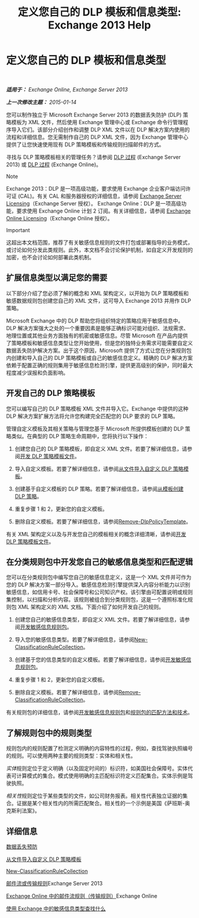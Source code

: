 ﻿---
title: '定义您自己的 DLP 模板和信息类型: Exchange 2013 Help'
TOCTitle: 定义您自己的 DLP 模板和信息类型
ms:assetid: f4622dba-3347-4758-b4a2-f01b043c908c
ms:mtpsurl: https://technet.microsoft.com/zh-cn/library/JJ674310(v=EXCHG.150)
ms:contentKeyID: 50491936
ms.date: 01/11/2018
mtps_version: v=EXCHG.150
ms.translationtype: HT
---

# 定义您自己的 DLP 模板和信息类型

 

_**适用于：** Exchange Online, Exchange Server 2013_

_**上一次修改主题：** 2015-01-14_

您可以制作独立于 Microsoft Exchange Server 2013 的数据丢失防护 (DLP) 策略模板为 XML 文件，然后使用 Exchange 管理中心或 Exchange 命令行管理程序导入它们。该部分介绍创作和调整 DLP XML 文件以在 DLP 解决方案内使用的流程和详细信息。您无需制作自己的 DLP XML 文件，因为 Exchange 管理中心提供了让您快速使用现有 DLP 策略模板和传输规则扫描邮件的方式。

寻找与 DLP 策略模板相关的管理任务？请参阅 [DLP 过程](dlp-procedures-exchange-2013-help.md) (Exchange Server 2013) 或 [DLP 过程](https://technet.microsoft.com/zh-cn/library/jj938003\(v=exchg.150\)) (Exchange Online)。

> [!NOTE]  
> Exchange 2013：DLP 是一项高级功能，要求使用 Exchange 企业客户端访问许可证 (CAL)。有关 CAL 和服务器授权的详细信息，请参阅 <a href="https://go.microsoft.com/fwlink/p/?linkid=237292">Exchange Server Licensing</a>（Exchange Server 授权）。
> Exchange Online：DLP 是一项高级功能，要求使用 Exchange Online 计划 2 订阅。有关详细信息，请参阅 <a href="https://go.microsoft.com/fwlink/p/?linkid=286154">Exchange Online Licensing</a>（Exchange Online 授权）。


> [!IMPORTANT]  
> 这超出本文档范围，推荐了有关敏感信息规则的文件打包或部署指导的业务模式，或讨论如何分发此类规则。此外，本文档不会讨论保护机制，如自定义开发规则的加密，也不会讨论如何部署此类机制。


## 扩展信息类型以满足您的需要

以下部分介绍了您必须了解的概念和 XML 架构定义，以开始为 DLP 策略模板和敏感数据规则包创建您自己的 XML 文件，这可导入 Exchange 2013 并用作 DLP 策略。

Microsoft Exchange 中的 DLP 帮助您将组织特定的策略应用于敏感信息中。DLP 解决方案强大之处的一个重要因素是能够正确标识可能对组织、法规需求、地理位置或其他业务方面独有的机密或敏感信息。尽管 Microsoft 在产品内提供了策略模板和敏感信息类型让您开始使用，但是您的独特业务需求可能需要自定义数据丢失防护解决方案。出于这个原因，Microsoft 提供了方式让您在分类规则包内创建和导入自己的 DLP 策略模板或自己的敏感信息定义。精确的 DLP 解决方案依赖于配置正确的规则集用于敏感信息检测引擎，提供更高级别的保护，同时最大程度减少误报和负面影响。

## 开发自己的 DLP 策略模板

您可以编写自己的 DLP 策略模板 XML 文件并导入它。Exchange 中提供的这种 DLP 解决方案扩展方法将允许您构建完全匹配您的 DLP 要求的 DLP 策略。

管理自定义模板及其相关策略与管理您基于 Microsoft 所提供模板创建的 DLP 策略类似。在典型的 DLP 策略生命周期中，您将执行以下操作：

1.  创建您自己的 DLP 策略模板，即自定义 XML 文件。若要了解详细信息，请参阅[开发 DLP 策略模板文件](xml-rule-schema-and-rule-structure-guide-for-dlp-policy-files.md)。

2.  导入自定义模板。若要了解详细信息，请参阅[从文件导入自定义 DLP 策略模板](import-a-custom-dlp-policy-template-from-a-file-exchange-2013-help.md)。

3.  创建基于自定义模板的 DLP 策略。若要了解详细信息，请参阅[从模板创建 DLP 策略](how-to-new-dlp-data-loss-prevention-policy-template.md)。

4.  重复步骤 1 和 2，更新您的自定义模板。

5.  删除自定义模板。若要了解详细信息，请参阅[Remove-DlpPolicyTemplate](https://technet.microsoft.com/zh-cn/library/jj215739\(v=exchg.150\))。

有关 XML 架构定义以及与开发您自己的模板相关的概念详细清晰，请参阅[开发 DLP 策略模板文件](xml-rule-schema-and-rule-structure-guide-for-dlp-policy-files.md)。

## 在分类规则包中开发您自己的敏感信息类型和匹配逻辑

您可以在分类规则包中编写您自己的敏感信息定义，这是一个 XML 文件并可作为您的 DLP 解决方案一部分导入。敏感信息检测引擎提供深入内容分析能力以识别敏感信息，如信用卡号、社会保障号和公司知识产权。该引擎由可配置说明或规则集控制，以扫描和分析内容。该规则被组合到分类规则包，这是一个遵照标准化规则包 XML 架构定义的 XML 文档。下面介绍了如何开发自己的规则。

1.  创建您自己的敏感信息类型，即自定义 XML 文件。若要了解详细信息，请参阅[开发敏感信息规则包](technical-description-of-xml-schema-for-dlp-rule-packages.md)。

2.  导入您的敏感信息类型。若要了解详细信息，请参阅[New-ClassificationRuleCollection](https://technet.microsoft.com/zh-cn/library/jj218619\(v=exchg.150\))。

3.  创建基于您的信息类型的自定义模板。若要了解详细信息，请参阅[开发敏感信息规则包](technical-description-of-xml-schema-for-dlp-rule-packages.md)。

4.  重复步骤 1 和 2，更新您的自定义模板。

5.  删除自定义模板。若要了解详细信息，请参阅[Remove-ClassificationRuleCollection](https://technet.microsoft.com/zh-cn/library/jj218670\(v=exchg.150\))。

有关规则包的详细信息，请参阅[开发敏感信息规则包](technical-description-of-xml-schema-for-dlp-rule-packages.md)和[规则包的匹配方法和技术](technical-description-of-xsd-rule-matching-for-dlp-rule-packages.md)。

## 了解规则包中的规则类型

规则包内的规则配置了检测定义明确的内容特性的过程，例如，查找驾驶执照编号的规则。可以使用两种主要的规则类型：实体和相关性。

*实体*规则定位于定义明确（以及固定时间的）标识符，如美国社会保障号。实体代表可计算模式的集合。模式使用明确的主匹配标识符定义匹配集合。实体示例是驾驶执照。

*相关性*规则定位于某些类型的文件，如公司财务报表。相关性代表独立证据的集合。证据是某个相关性内的所需匹配聚合。相关性的一个示例是美国《萨班斯-奥克斯利法案》。

## 详细信息

[数据丢失预防](technical-overview-of-dlp-data-loss-prevention-in-exchange.md)

[从文件导入自定义 DLP 策略模板](import-a-custom-dlp-policy-template-from-a-file-exchange-2013-help.md)

[New-ClassificationRuleCollection](https://technet.microsoft.com/zh-cn/library/jj218619\(v=exchg.150\))

[邮件流或传输规则](mail-flow-rules-transport-rules-in-exchange-2013-exchange-2013-help.md)Exchange Server 2013

[Exchange Online 中的邮件流规则（传输规则）](https://technet.microsoft.com/zh-cn/library/jj919238\(v=exchg.150\))Exchange Online

[使用 Exchange 中的敏感信息类型查找什么](what-the-sensitive-information-types-in-exchange-look-for-exchange-online-help.md)

